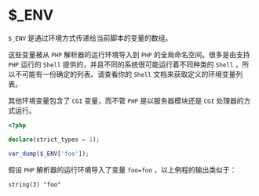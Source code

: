 # $_ENV

`$_ENV` 是通过环境方式传递给当前脚本的变量的数组。

这些变量被从 `PHP` 解析器的运行环境导入到 `PHP` 的全局命名空间。很多是由支持 `PHP` 运行的 `Shell` 提供的，并且不同的系统很可能运行着不同种类的 `Shell` ，所以不可能有一份确定的列表。请查看你的 `Shell` 文档来获取定义的环境变量列表。

其他环境变量包含了 `CGI` 变量，而不管 `PHP` 是以服务器模块还是 `CGI` 处理器的方式运行。

```php
<?php

declare(strict_types = 1);

var_dump($_ENV['foo']);

```

假设 `PHP` 解析器的运行环境导入了变量 `foo=foo` ，以上例程的输出类似于：

```
string(3) "foo"
```

